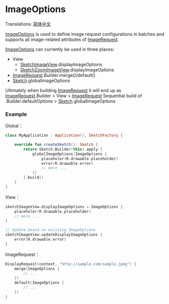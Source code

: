 # ImageOptions

Translations: [简体中文](image_options_zh.md)

[ImageOptions] is used to define image request configurations in batches and supports all
image-related attributes of [ImageRequest].

[ImageOptions] can currently be used in three places:

* View
    * [SketchImageView].displayImageOptions
    * [SketchZoomImageView].displayImageOptions
* [ImageRequest].Builder.merge()/default()
* [Sketch].globalImageOptions

Ultimately when building [ImageRequest] it will end up as [ImageRequest].Builder >
View > [ImageRequest] Sequential build of .Builder.defaultOptions > [Sketch].globalImageOptions

### Example

Global：

```kotlin
class MyApplication : Application(), SketchFactory {

    override fun createSketch(): Sketch {
        return Sketch.Builder(this).apply {
            globalImageOptions(ImageOptions {
                placeholer(R.drawable.placeholder)
                error(R.drawable.error)
                // more ...
            })
        }.build()
    }
}
```

View：

```kotlin
sketchImageView.displayImageOptions = ImageOptions {
    placeholer(R.drawable.placeholder)
    // more ...
}

// Update based on existing ImageOptions
sketchImageView.updateDisplayImageOptions {
    error(R.drawable.error)
}
```

ImageRequest：

```kotlin
DisplayRequest(context, "http://sample.com/sample.jpeg") {
    merge(ImageOptions {
        // ...
    })
    default(ImageOptions {
        // ...
    })
}
```

[Sketch]: ../../sketch-core/src/main/kotlin/com/github/panpf/sketch/Sketch.kt

[ImageRequest]: ../../sketch-core/src/main/kotlin/com/github/panpf/sketch/request/ImageRequest.kt

[ImageOptions]: ../../sketch-core/src/main/kotlin/com/github/panpf/sketch/request/ImageOptions.kt

[SketchImageView]: ../../sketch-extensions-view-core/src/main/kotlin/com/github/panpf/sketch/SketchImageView.kt

[SketchZoomImageView]: ../../sketch-zoom/src/main/kotlin/com/github/panpf/sketch/zoom/SketchZoomImageView.kt